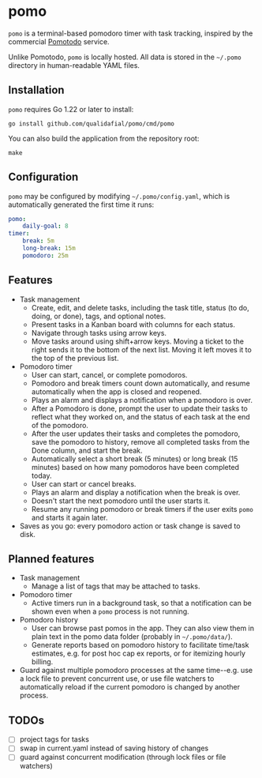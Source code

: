 # pomo

`pomo` is a terminal-based pomodoro timer with task tracking, inspired by the
commercial [Pomotodo](pomotodo.com) service.

Unlike Pomotodo, `pomo` is locally hosted. All data is stored in the `~/.pomo`
directory in human-readable YAML files.

## Installation

`pomo` requires Go 1.22 or later to install:

```shell
go install github.com/qualidafial/pomo/cmd/pomo
```

You can also build the application from the repository root:

```shell
make
```

## Configuration

`pomo` may be configured by modifying `~/.pomo/config.yaml`, which is
automatically generated the first time it runs:

```yaml
pomo:
    daily-goal: 8
timer:
    break: 5m
    long-break: 15m
    pomodoro: 25m
```

## Features

* Task management
  * Create, edit, and delete tasks, including the task title, status (to do,
    doing, or done), tags, and optional notes.
  * Present tasks in a Kanban board with columns for each status.
  * Navigate through tasks using arrow keys.
  * Move tasks around using shift+arrow keys. Moving a ticket to the right sends
    it to the bottom of the next list. Moving it left moves it to the top of the
    previous list.
* Pomodoro timer
  * User can start, cancel, or complete pomodoros.
  * Pomodoro and break timers count down automatically, and resume automatically
    when the app is closed and reopened.
  * Plays an alarm and displays a notification when a pomodoro is over.
  * After a Pomodoro is done, prompt the user to update their tasks to reflect
    what they worked on, and the status of each task at the end of the pomodoro.
  * After the user updates their tasks and completes the pomodoro, save the
    pomodoro to history, remove all completed tasks from the Done column, and
    start the break.
  * Automatically select a short break (5 minutes) or long break (15 minutes)
    based on how many pomodoros have been completed today.
  * User can start or cancel breaks.
  * Plays an alarm and display a notification when the break is over.
  * Doesn't start the next pomodoro until the user starts it.
  * Resume any running pomodoro or break timers if the user exits `pomo` and
    starts it again later.
* Saves as you go: every pomodoro action or task change is saved to disk.

## Planned features

* Task management
  * Manage a list of tags that may be attached to tasks.
* Pomodoro timer
  * Active timers run in a background task, so that a notification can be shown
    even when a `pomo` process is not running.
* Pomodoro history
  * User can browse past pomos in the app. They can also view them in plain text
    in the pomo data folder (probably in `~/.pomo/data/`).
  * Generate reports based on pomodoro history to facilitate time/task
    estimates, e.g. for post hoc cap ex reports, or for itemizing hourly
    billing.
* Guard against multiple pomodoro processes at the same time--e.g. use a lock
  file to prevent concurrent use, or use file watchers to automatically reload
  if the current pomodoro is changed by another process.

## TODOs

* [ ] project tags for tasks
* [ ] swap in current.yaml instead of saving history of changes
* [ ] guard against concurrent modification (through lock files or file watchers)
